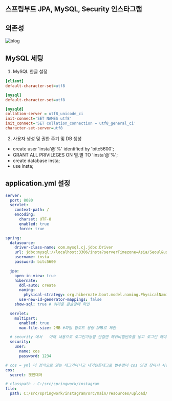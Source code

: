 ## 스프링부트 JPA, MySQL, Security 인스타그램

## 의존성

![blog](https://postfiles.pstatic.net/MjAyMDA4MjBfNTAg/MDAxNTk3ODgzNDMxOTIw.lDN7lE8fkvGHKvbc-4-TkEWKIFaV51byktQEvhoOJqog.MjydMojrRqTmDhaLOHjnmBNnqn8d29148v6ijDJvdUMg.PNG.hjkl7913/Screenshot_1465.png?type=w773)

## MySQL 세팅

1. MySQL 한글 설정

```ini
[client]
default-character-set=utf8

[mysql]
default-character-set=utf8

[mysqld]
collation-server = utf8_unicode_ci
init-connect='SET NAMES utf8'
init_connect='SET collation_connection = utf8_general_ci'
character-set-server=utf8
```

2. 사용자 생성 및 권한 주기 및 DB 생성

- create user 'insta'@'%' identified by 'bitc5600';
- GRANT ALL PRIVILEGES ON 별.별 TO 'insta'@'%';
- create database insta;
- use insta;

## application.yml 설정

```yml
server:
  port: 8080
  servlet:
    context-path: /
    encoding:
      charset: UTF-8
      enabled: true
      force: true

spring:
  datasource:
    driver-class-name: com.mysql.cj.jdbc.Driver
    url: jdbc:mysql://localhost:3306/insta?serverTimezone=Asia/Seoul&useSSL=false&allowPublicKeyRetrieval=true
    username: insta
    password: bitc5600

  jpa:
    open-in-view: true
    hibernate:
      ddl-auto: create
      naming:
        physical-strategy: org.hibernate.boot.model.naming.PhysicalNamingStrategyStandardImpl
      use-new-id-generator-mappings: false
    show-sql: true # 쿼리문 콘솔창에 확인

  servlet:
    multipart:
      enabled: true
      max-file-size: 2MB #파일 업로드 용량 2MB로 제한

  # security 에서   아래 내용으로 로그인가능함 안걸면 해쉬비밀번호를 넣고 로그인 해야함
  security:
    user:
      name: cos
      password: 1234

# cos = yml 이 정식으로 읽는 태그가아니고 내가만든태그로 변수명이 cos 인것 찾아서 사용할수 있음
cos:
  secret: 겟인데어

# classpath : C:/src/springwork/instagram
file:
  path: C:/src/springwork/instagram/src/main/resources/upload/
```

